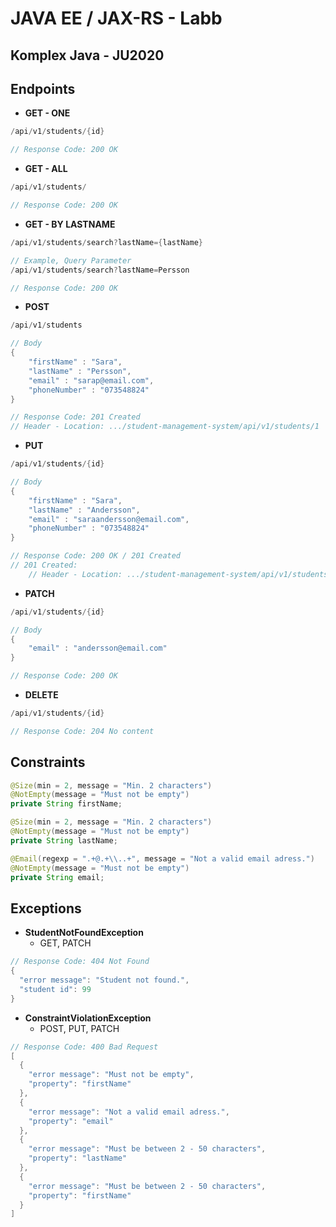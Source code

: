 # JAVA EE / JAX-RS - Labb
## Komplex Java - JU2020



## Endpoints

* **GET - ONE** 

```java
/api/v1/students/{id}

// Response Code: 200 OK
```




* **GET - ALL** 

```java
/api/v1/students/

// Response Code: 200 OK
```



* **GET - BY LASTNAME**

```java
/api/v1/students/search?lastName={lastName}

// Example, Query Parameter
/api/v1/students/search?lastName=Persson

// Response Code: 200 OK
```



* **POST** 

```java
/api/v1/students

// Body
{
	"firstName" : "Sara", 
	"lastName" : "Persson", 
	"email" : "sarap@email.com",
	"phoneNumber" : "073548824"
}

// Response Code: 201 Created
// Header - Location: .../student-management-system/api/v1/students/1
```



* **PUT**

```java
/api/v1/students/{id}

// Body
{
	"firstName" : "Sara",
	"lastName" : "Andersson",
	"email" : "saraandersson@email.com",
	"phoneNumber" : "073548824"
}

// Response Code: 200 OK / 201 Created
// 201 Created: 
	// Header - Location: .../student-management-system/api/v1/students/1
```



* **PATCH**

```java
/api/v1/students/{id}

// Body
{
	"email" : "andersson@email.com"
}

// Response Code: 200 OK 
```



* **DELETE**

```java
/api/v1/students/{id}

// Response Code: 204 No content
```



## Constraints

```java
@Size(min = 2, message = "Min. 2 characters")
@NotEmpty(message = "Must not be empty")
private String firstName;

@Size(min = 2, message = "Min. 2 characters")
@NotEmpty(message = "Must not be empty")
private String lastName;

@Email(regexp = ".+@.+\\..+", message = "Not a valid email adress.")
@NotEmpty(message = "Must not be empty")
private String email;
```



## Exceptions

* **StudentNotFoundException** 
  * GET, PATCH


```java
// Response Code: 404 Not Found
{
  "error message": "Student not found.",
  "student id": 99
}
```



* **ConstraintViolationException**
  * POST, PUT, PATCH


```java
// Response Code: 400 Bad Request
[
  {
    "error message": "Must not be empty",
    "property": "firstName"
  },
  {
    "error message": "Not a valid email adress.",
    "property": "email"
  },
  {
    "error message": "Must be between 2 - 50 characters",
    "property": "lastName"
  },
  {
    "error message": "Must be between 2 - 50 characters",
    "property": "firstName"
  }
]
```
